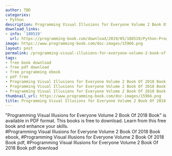```yaml
---
author: TBD
categories:
- Python
description: Programming Visual Illusions for Everyone Volume 2 Book Of 2018 Book
download_links:
- info: '180519'
  url: https://programming-book.com/download/2019/05/180519/Python-Programming123uo00es0430.pdf
image: https://www.programming-book.com/doc-images/15966.png
layout: post
permalink: /programming-visual-illusions-for-everyone-volume-2-book-of-2018-book.html
tags:
- free book download
- free pdf download
- free programming ebook
- pdf free
- Programming Visual Illusions for Everyone Volume 2 Book Of 2018 Book ebook
- Programming Visual Illusions for Everyone Volume 2 Book Of 2018 Book pdf
- Programming Visual Illusions for Everyone Volume 2 Book Of 2018 Book pdf download
thumbnail_url: https://www.programming-book.com/doc-images/15966.png
title: Programming Visual Illusions for Everyone Volume 2 Book Of 2018 Book
---
```


 
<div class="item-desc text-justify">
  "Programming Visual Illusions for Everyone Volume 2 Book Of 2018 Book" is available in PDF format. This books is free to download. Learn from this free book and enhance your skills.
  <br>
  #Programming Visual Illusions for Everyone Volume 2 Book Of 2018 Book ebook, #Programming Visual Illusions for Everyone Volume 2 Book Of 2018 Book pdf, #Programming Visual Illusions for Everyone Volume 2 Book Of 2018 Book pdf download
</div>